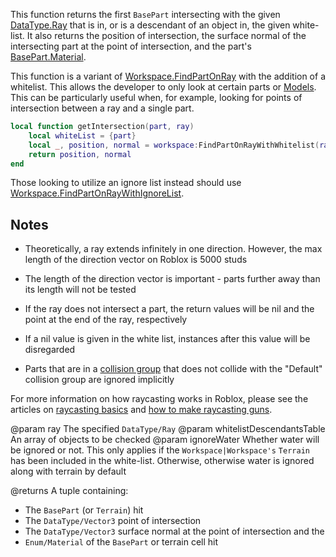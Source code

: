 This function returns the first `BasePart` intersecting with the given [DataType.Ray](https://developer.roblox.com/search#stq=Ray) that is in, or is a descendant of an object in, the given white-list. It also returns the position of intersection, the surface normal of the intersecting part at the point of intersection, and the part's [BasePart.Material](https://developer.roblox.com/api-reference/property/BasePart/Material).

This function is a variant of [Workspace.FindPartOnRay](https://developer.roblox.com/api-reference/function/Workspace/FindPartOnRay) with the addition of a whitelist. This allows the developer to only look at certain parts or [Models](https://developer.roblox.com/api-reference/class/Model). This can be particularly useful when, for example, looking for points of intersection between a ray and a single part.

```lua
local function getIntersection(part, ray)
	local whiteList = {part}
	local _, position, normal = workspace:FindPartOnRayWithWhitelist(ray, whiteList)
	return position, normal
end
```

Those looking to utilize an ignore list instead should use [Workspace.FindPartOnRayWithIgnoreList](https://developer.roblox.com/api-reference/function/Workspace/FindPartOnRayWithIgnoreList).

## Notes

 - Theoretically, a ray extends infinitely in one direction. However, the max length of the direction vector on Roblox is 5000 studs

 - The length of the direction vector is important - parts further away than its length will not be tested

 - If the ray does not intersect a part, the return values will be nil and the point at the end of the ray, respectively

 - If a nil value is given in the white list, instances after this value will be disregarded

 - Parts that are in a [collision group](https://developer.roblox.com/api-reference/function/PhysicsService/SetPartCollisionGroup) that does not collide with the "Default" collision group are ignored implicitly

For more information on how raycasting works in Roblox, please see the articles on [raycasting basics][1] and [how to make raycasting guns][2].

[1]: https://developer.roblox.com/articles/Raycasting

[2]: https://developer.roblox.com/articles/Making-a-ray-casting-laser-gun-in-Roblox
@param ray The specified `DataType/Ray`
@param whitelistDescendantsTable An array of objects to be checked
@param ignoreWater Whether water will be ignored or not. This only applies if the `Workspace|Workspace's` `Terrain` has been included in the white-list. Otherwise, otherwise water is ignored along with terrain by default

@returns A tuple containing:
 - The `BasePart` (or `Terrain`) hit
 - The `DataType/Vector3` point of intersection
 - The `DataType/Vector3` surface normal at the point of intersection and the 
 - `Enum/Material` of the `BasePart` or terrain cell hit